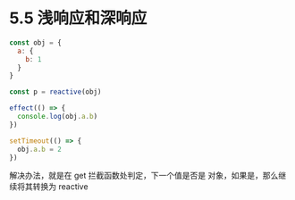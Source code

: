 # 5.5 浅响应和深响应

```js
const obj = {
  a: {
    b: 1
  }
}

const p = reactive(obj)

effect(() => {
  console.log(obj.a.b)
})

setTimeout(() => {
  obj.a.b = 2
})
```

解决办法，就是在 get 拦截函数处判定，下一个值是否是 对象，如果是，那么继续将其转换为 reactive